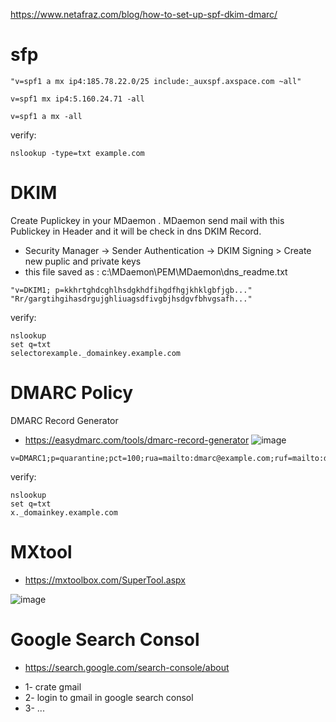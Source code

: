 https://www.netafraz.com/blog/how-to-set-up-spf-dkim-dmarc/

# sfp
```
"v=spf1 a mx ip4:185.78.22.0/25 include:_auxspf.axspace.com ~all"
```
```
v=spf1 mx ip4:5.160.24.71 -all
```
```
v=spf1 a mx -all
```
verify:
```
nslookup -type=txt example.com
```
# DKIM 
Create Puplickey in your MDaemon . MDaemon send mail with this Publickey in Header and it will be check in dns DKIM Record.
* Security Manager -> Sender Authentication -> DKIM Signing > Create new puplic and private keys
* this file saved as : c:\MDaemon\PEM\MDaemon\dns_readme.txt

```
"v=DKIM1; p=kkhrtghdcghlhsdgkhdfihgdfhgjkhklgbfjgb..."
"Rr/gargtihgihasdrgujghliuagsdfivgbjhsdgvfbhvgsafh..."
```
verify:
```
nslookup
set q=txt
selectorexample._domainkey.example.com
```

# DMARC  Policy
DMARC Record Generator
* https://easydmarc.com/tools/dmarc-record-generator
![image](https://github.com/user-attachments/assets/d1d46195-c494-4da4-9563-9dd7d58f8262)
 
```
v=DMARC1;p=quarantine;pct=100;rua=mailto:dmarc@example.com;ruf=mailto:dmarcfailure@example.com;ri=86400;aspf=r;adkim=r;fo=1

```
verify:
```
nslookup
set q=txt
x._domainkey.example.com
```

#  MXtool
* https://mxtoolbox.com/SuperTool.aspx

![image](https://github.com/user-attachments/assets/d2b55635-ceaa-40d6-ada7-e00ed24db92e)


# Google Search Consol
* https://search.google.com/search-console/about
- 1- crate gmail
- 2- login to gmail in google search consol
- 3- ...
